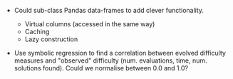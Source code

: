 * Could sub-class Pandas data-frames to add clever functionality.
    * Virtual columns (accessed in the same way)
    * Caching
    * Lazy construction

* Use symbolic regression to find a correlation between evolved difficulty
  measures and "observed" difficulty (num. evaluations, time, num. solutions
  found). Could we normalise between 0.0 and 1.0?
